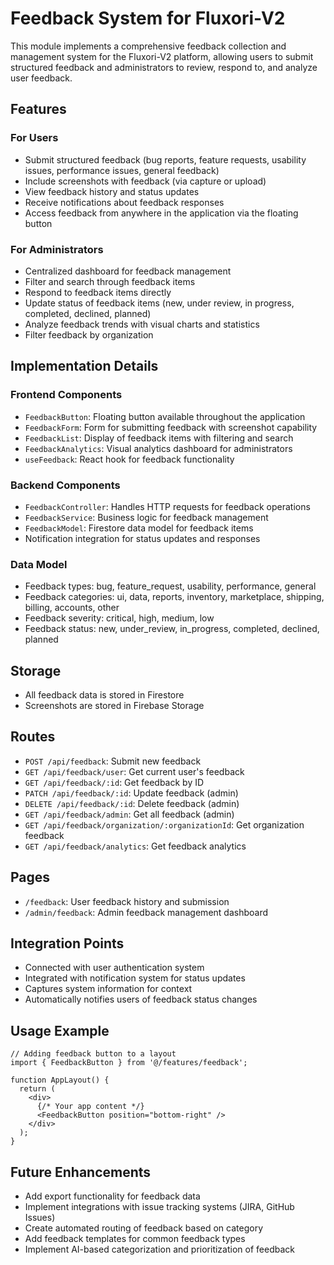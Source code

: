 # Feedback System for Fluxori-V2

This module implements a comprehensive feedback collection and management system for the Fluxori-V2 platform, allowing users to submit structured feedback and administrators to review, respond to, and analyze user feedback.

## Features

### For Users
- Submit structured feedback (bug reports, feature requests, usability issues, performance issues, general feedback)
- Include screenshots with feedback (via capture or upload)
- View feedback history and status updates
- Receive notifications about feedback responses
- Access feedback from anywhere in the application via the floating button

### For Administrators
- Centralized dashboard for feedback management
- Filter and search through feedback items
- Respond to feedback items directly
- Update status of feedback items (new, under review, in progress, completed, declined, planned)
- Analyze feedback trends with visual charts and statistics
- Filter feedback by organization

## Implementation Details

### Frontend Components
- `FeedbackButton`: Floating button available throughout the application
- `FeedbackForm`: Form for submitting feedback with screenshot capability
- `FeedbackList`: Display of feedback items with filtering and search
- `FeedbackAnalytics`: Visual analytics dashboard for administrators
- `useFeedback`: React hook for feedback functionality

### Backend Components
- `FeedbackController`: Handles HTTP requests for feedback operations
- `FeedbackService`: Business logic for feedback management
- `FeedbackModel`: Firestore data model for feedback items
- Notification integration for status updates and responses

### Data Model
- Feedback types: bug, feature_request, usability, performance, general
- Feedback categories: ui, data, reports, inventory, marketplace, shipping, billing, accounts, other
- Feedback severity: critical, high, medium, low
- Feedback status: new, under_review, in_progress, completed, declined, planned

## Storage
- All feedback data is stored in Firestore
- Screenshots are stored in Firebase Storage

## Routes
- `POST /api/feedback`: Submit new feedback
- `GET /api/feedback/user`: Get current user's feedback
- `GET /api/feedback/:id`: Get feedback by ID
- `PATCH /api/feedback/:id`: Update feedback (admin)
- `DELETE /api/feedback/:id`: Delete feedback (admin)
- `GET /api/feedback/admin`: Get all feedback (admin)
- `GET /api/feedback/organization/:organizationId`: Get organization feedback
- `GET /api/feedback/analytics`: Get feedback analytics

## Pages
- `/feedback`: User feedback history and submission
- `/admin/feedback`: Admin feedback management dashboard

## Integration Points
- Connected with user authentication system
- Integrated with notification system for status updates
- Captures system information for context
- Automatically notifies users of feedback status changes

## Usage Example
```tsx
// Adding feedback button to a layout
import { FeedbackButton } from '@/features/feedback';

function AppLayout() {
  return (
    <div>
      {/* Your app content */}
      <FeedbackButton position="bottom-right" />
    </div>
  );
}
```

## Future Enhancements
- Add export functionality for feedback data
- Implement integrations with issue tracking systems (JIRA, GitHub Issues)
- Create automated routing of feedback based on category
- Add feedback templates for common feedback types
- Implement AI-based categorization and prioritization of feedback
